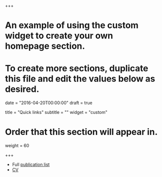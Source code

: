 +++
# An example of using the custom widget to create your own homepage section.
# To create more sections, duplicate this file and edit the values below as desired.

date = "2016-04-20T00:00:00"
draft = true

title = "Quick links"
subtitle = ""
widget = "custom"

# Order that this section will appear in.
weight = 60

+++

- Full [publication list](http://franciscastro.github.io/publication/)
- [CV](https://drive.google.com/file/d/0B06pOUjfq00kOEdIU3BONERIWVE/view?usp=sharing)
